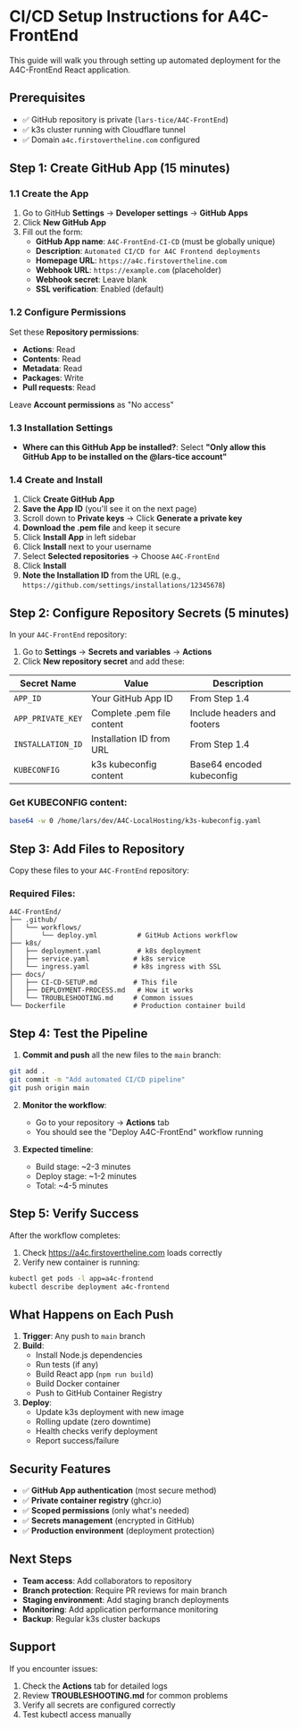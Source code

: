 # CI/CD Setup Instructions for A4C-FrontEnd

This guide will walk you through setting up automated deployment for the A4C-FrontEnd React application.

## Prerequisites

- ✅ GitHub repository is private (`lars-tice/A4C-FrontEnd`)
- ✅ k3s cluster running with Cloudflare tunnel
- ✅ Domain `a4c.firstovertheline.com` configured

## Step 1: Create GitHub App (15 minutes)

### 1.1 Create the App
1. Go to GitHub **Settings** → **Developer settings** → **GitHub Apps**
2. Click **New GitHub App**
3. Fill out the form:
   - **GitHub App name**: `A4C-FrontEnd-CI-CD` (must be globally unique)
   - **Description**: `Automated CI/CD for A4C Frontend deployments`
   - **Homepage URL**: `https://a4c.firstovertheline.com`
   - **Webhook URL**: `https://example.com` (placeholder)
   - **Webhook secret**: Leave blank
   - **SSL verification**: Enabled (default)

### 1.2 Configure Permissions
Set these **Repository permissions**:
- **Actions**: Read
- **Contents**: Read
- **Metadata**: Read
- **Packages**: Write
- **Pull requests**: Read

Leave **Account permissions** as "No access"

### 1.3 Installation Settings
- **Where can this GitHub App be installed?**: Select **"Only allow this GitHub App to be installed on the @lars-tice account"**

### 1.4 Create and Install
1. Click **Create GitHub App**
2. **Save the App ID** (you'll see it on the next page)
3. Scroll down to **Private keys** → Click **Generate a private key**
4. **Download the .pem file** and keep it secure
5. Click **Install App** in left sidebar
6. Click **Install** next to your username
7. Select **Selected repositories** → Choose `A4C-FrontEnd`
8. Click **Install**
9. **Note the Installation ID** from the URL (e.g., `https://github.com/settings/installations/12345678`)

## Step 2: Configure Repository Secrets (5 minutes)

In your `A4C-FrontEnd` repository:
1. Go to **Settings** → **Secrets and variables** → **Actions**
2. Click **New repository secret** and add these:

| Secret Name | Value | Description |
|-------------|-------|-------------|
| `APP_ID` | Your GitHub App ID | From Step 1.4 |
| `APP_PRIVATE_KEY` | Complete .pem file content | Include headers and footers |
| `INSTALLATION_ID` | Installation ID from URL | From Step 1.4 |
| `KUBECONFIG` | k3s kubeconfig content | Base64 encoded kubeconfig |

### Get KUBECONFIG content:
```bash
base64 -w 0 /home/lars/dev/A4C-LocalHosting/k3s-kubeconfig.yaml
```

## Step 3: Add Files to Repository

Copy these files to your `A4C-FrontEnd` repository:

### Required Files:
```
A4C-FrontEnd/
├── .github/
│   └── workflows/
│       └── deploy.yml          # GitHub Actions workflow
├── k8s/
│   ├── deployment.yaml         # k8s deployment
│   ├── service.yaml           # k8s service
│   └── ingress.yaml           # k8s ingress with SSL
├── docs/
│   ├── CI-CD-SETUP.md         # This file
│   ├── DEPLOYMENT-PROCESS.md   # How it works
│   └── TROUBLESHOOTING.md     # Common issues
└── Dockerfile                 # Production container build
```

## Step 4: Test the Pipeline

1. **Commit and push** all the new files to the `main` branch:
```bash
git add .
git commit -m "Add automated CI/CD pipeline"
git push origin main
```

2. **Monitor the workflow**:
   - Go to your repository → **Actions** tab
   - You should see the "Deploy A4C-FrontEnd" workflow running

3. **Expected timeline**:
   - Build stage: ~2-3 minutes
   - Deploy stage: ~1-2 minutes  
   - Total: ~4-5 minutes

## Step 5: Verify Success

After the workflow completes:
1. Check https://a4c.firstovertheline.com loads correctly
2. Verify new container is running:
```bash
kubectl get pods -l app=a4c-frontend
kubectl describe deployment a4c-frontend
```

## What Happens on Each Push

1. **Trigger**: Any push to `main` branch
2. **Build**: 
   - Install Node.js dependencies
   - Run tests (if any)
   - Build React app (`npm run build`)
   - Build Docker container
   - Push to GitHub Container Registry
3. **Deploy**:
   - Update k3s deployment with new image
   - Rolling update (zero downtime)
   - Health checks verify deployment
   - Report success/failure

## Security Features

- ✅ **GitHub App authentication** (most secure method)
- ✅ **Private container registry** (ghcr.io)
- ✅ **Scoped permissions** (only what's needed)
- ✅ **Secrets management** (encrypted in GitHub)
- ✅ **Production environment** (deployment protection)

## Next Steps

- **Team access**: Add collaborators to repository
- **Branch protection**: Require PR reviews for main branch
- **Staging environment**: Add staging branch deployments  
- **Monitoring**: Add application performance monitoring
- **Backup**: Regular k3s cluster backups

## Support

If you encounter issues:
1. Check the **Actions** tab for detailed logs
2. Review **TROUBLESHOOTING.md** for common problems
3. Verify all secrets are configured correctly
4. Test kubectl access manually